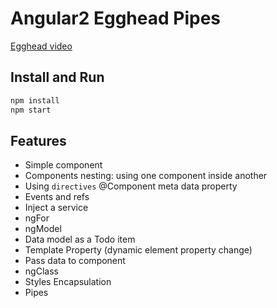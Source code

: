 # Angular2 Egghead Pipes

[Egghead video](https://egghead.io/lessons/angular-2-using-pipes-to-filter-data?series=angular-2-fundamentals)

## Install and Run

```bash
npm install
npm start
```

## Features
* Simple component
* Components nesting: using one component inside another
* Using `directives` @Component meta data property
* Events and refs
* Inject a service
* ngFor
* ngModel
* Data model as a Todo item
* Template Property (dynamic element property change)
* Pass data to component
* ngClass
* Styles Encapsulation
* Pipes